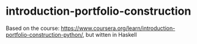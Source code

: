 # introduction-portfolio-construction
Based on the course: https://www.coursera.org/learn/introduction-portfolio-construction-python/, but witten in Haskell
